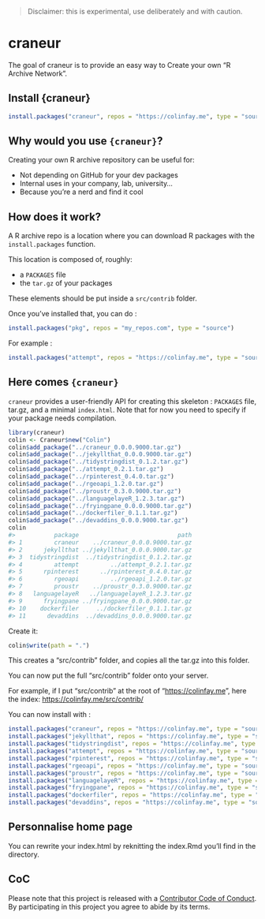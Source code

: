
<!-- README.md is generated from README.Rmd. Please edit that file -->

> Disclaimer: this is experimental, use deliberately and with caution.

# craneur

The goal of craneur is to provide an easy way to Create your own “R
Archive
Network”.

## Install {craneur}

``` r
install.packages("craneur", repos = "https://colinfay.me", type = "source")
```

## Why would you use `{craneur}`?

Creating your own R archive repository can be useful for:

  - Not depending on GitHub for your dev packages
  - Internal uses in your company, lab, university…
  - Because you’re a nerd and find it cool

## How does it work?

A R archive repo is a location where you can download R packages with
the `install.packages` function.

This location is composed of, roughly:

  - a `PACKAGES` file
  - the `tar.gz` of your packages

These elements should be put inside a `src/contrib` folder.

Once you’ve installed that, you can do :

``` r
install.packages("pkg", repos = "my_repos.com", type = "source")
```

For example
:

``` r
install.packages("attempt", repos = "https://colinfay.me", type = "source")
```

## Here comes `{craneur}`

`craneur` provides a user-friendly API for creating this skeleton :
`PACKAGES` file, tar.gz, and a minimal `index.html`. Note that for now
you need to specify if your package needs compilation.

``` r
library(craneur)
colin <- Craneur$new("Colin")
colin$add_package("../craneur_0.0.0.9000.tar.gz")
colin$add_package("../jekyllthat_0.0.0.9000.tar.gz")
colin$add_package("../tidystringdist_0.1.2.tar.gz")
colin$add_package("../attempt_0.2.1.tar.gz")
colin$add_package("../rpinterest_0.4.0.tar.gz")
colin$add_package("../rgeoapi_1.2.0.tar.gz")
colin$add_package("../proustr_0.3.0.9000.tar.gz")
colin$add_package("../languagelayeR_1.2.3.tar.gz")
colin$add_package("../fryingpane_0.0.0.9000.tar.gz")
colin$add_package("../dockerfiler_0.1.1.tar.gz")
colin$add_package("../devaddins_0.0.0.9000.tar.gz")
colin
#>           package                            path
#> 1         craneur    ../craneur_0.0.0.9000.tar.gz
#> 2      jekyllthat ../jekyllthat_0.0.0.9000.tar.gz
#> 3  tidystringdist  ../tidystringdist_0.1.2.tar.gz
#> 4         attempt         ../attempt_0.2.1.tar.gz
#> 5      rpinterest      ../rpinterest_0.4.0.tar.gz
#> 6         rgeoapi         ../rgeoapi_1.2.0.tar.gz
#> 7         proustr    ../proustr_0.3.0.9000.tar.gz
#> 8   languagelayeR   ../languagelayeR_1.2.3.tar.gz
#> 9      fryingpane ../fryingpane_0.0.0.9000.tar.gz
#> 10    dockerfiler     ../dockerfiler_0.1.1.tar.gz
#> 11      devaddins  ../devaddins_0.0.0.9000.tar.gz
```

Create it:

``` r
colin$write(path = ".")
```

This creates a “src/contrib” folder, and copies all the tar.gz into this
folder.

You can now put the full “src/contrib” folder onto your server.

For example, if I put “src/contrib” at the root of
“<https://colinfay.me>”, here the index:
<https://colinfay.me/src/contrib/>

You can now install with
:

``` r
install.packages("craneur", repos = "https://colinfay.me", type = "source")
install.packages("jekyllthat", repos = "https://colinfay.me", type = "source")
install.packages("tidystringdist", repos = "https://colinfay.me", type = "source")
install.packages("attempt", repos = "https://colinfay.me", type = "source")
install.packages("rpinterest", repos = "https://colinfay.me", type = "source")
install.packages("rgeoapi", repos = "https://colinfay.me", type = "source")
install.packages("proustr", repos = "https://colinfay.me", type = "source")
install.packages("languagelayeR", repos = "https://colinfay.me", type = "source")
install.packages("fryingpane", repos = "https://colinfay.me", type = "source")
install.packages("dockerfiler", repos = "https://colinfay.me", type = "source")
install.packages("devaddins", repos = "https://colinfay.me", type = "source")
```

## Personnalise home page

You can rewrite your index.html by reknitting the index.Rmd you’ll find
in the directory.

## CoC

Please note that this project is released with a [Contributor Code of
Conduct](CODE_OF_CONDUCT.md). By participating in this project you agree
to abide by its terms.
